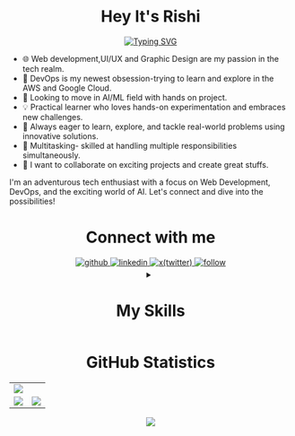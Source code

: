<h1 align="center">Hey It's Rishi</h1>

<div align="center">

[![Typing SVG](https://readme-typing-svg.demolab.com?font=Josefin+Sans&size=27&duration=3000&&pause=50&color=f1916d&background=2A2E3425&center=true&vCenter=true&random=false&width=435&lines=Web+Developer;Freelancer;UI/UX+and+Graphic+Designer)](https://git.io/typing-svg)
</div>

- 🌐 Web development,UI/UX and Graphic Design are my passion in the tech realm.
- 🚀 DevOps is my newest obsession-trying to learn and explore in the AWS and Google Cloud.
- 🎯 Looking to move in AI/ML field with hands on project.
- 💡 Practical learner who loves hands-on experimentation and embraces new challenges.
- 🌟 Always eager to learn, explore, and tackle real-world problems using innovative solutions.
- 🤝 Multitasking- skilled at handling multiple responsibilities simultaneously.
- 💼 I want to collaborate on exciting projects and create great stuffs.

I'm an adventurous tech enthusiast with a focus on Web Development, DevOps, and the exciting world of AI. Let's connect and dive into the possibilities!

<!-- Connect with me div -->
<div>
  <h1 align="center">Connect with me</h1>

  <div align="center">
  <!-- Github link -->
    <a href="https://github.com/rishilahoti" target="_blank">
      <img src=https://img.shields.io/badge/github-%232E3440.svg?&style=for-the-badge&logo=github&logoColor=white alt=github style="margin-bottom: 5px;" />
    </a>
    <!-- Linkedin Link -->
    <a href="https://www.linkedin.com/in/rishi-lahoti-665889166/" target="_blank">
      <img src=https://img.shields.io/badge/linkedin-%232E3440.svg?&style=for-the-badge&logo=linkedin&logoColor=white alt=linkedin style="margin-bottom: 5px;" />
    </a>
    <!-- Twitter link -->
    <a href="https://twitter.com/rishii_lahoti" target="_blank">
      <img src=https://img.shields.io/badge/X(twitter)-%232E3440.svg?&style=for-the-badge&logo=x&logoColor=white alt=x(twitter) style="margin-bottom: 5px;" />
    </a>
    <a href="https://github.com/login?return_to=https%3A%2F%2Fgithub.com%2Frishilahoti">
      <img src=https://img.shields.io/badge/follow-%232E87FB.svg?&style=for-the-badge&logo=&logoColor=white alt=follow style="margin-bottom: 5px;" />
    </a>
  </div>
</div>

<!-- My Skill Div -->
<div align="center">

  <details>
<summary><h1 align="center">My Skills</h1></summary>
<!-- Main Table Column one -->
<table><tr><td valign="top" width="50%">

<h1 align="center">Known</h1>

<h3 align="center">Web Development</h3>

<div align="center">
<table>

<tr height="60">
<td>
<a href="https://en.wikipedia.org/wiki/HTML5" target="_blank"><img style="margin: 10px" src="https://skillicons.dev/icons?i=html&theme=dark" alt="HTML5" height="40" />
</a>  
</td>
<td>
<a href="https://www.w3schools.com/css/" target="_blank"><img style="margin: 10px" src="https://skillicons.dev/icons?i=css&theme=dark" alt="CSS3" height="40" />
</a>  
</td>
<td>
<a href="https://www.javascript.com/" target="_blank"><img style="margin: 10px" src="https://skillicons.dev/icons?i=js&theme=dark" alt="JavaScript" height="40" />
</a>  
</td>
<tr></tr>
<td>
<a href="https://www.typescriptlang.org/" target="_blank"><img style="margin: 10px" src="https://skillicons.dev/icons?i=ts&theme=dark" alt="TypeScript" height="40" />
</a>  
</td>
<td>
<a href="https://getbootstrap.com/docs/3.4/javascript/" target="_blank"><img style="margin: 10px" src="https://skillicons.dev/icons?i=bootstrap&theme=dark" alt="Bootstrap" height="40" />
</a>
</td>
<td>
<a href="https://www.tailwindcss.com/" target="_blank"><img style="margin: 10px" src="https://skillicons.dev/icons?i=tailwind&theme=dark" alt="Tailwind CSS" height="40" />
</a>  
</td>
<td>
<a href="https://reactjs.org/" target="_blank"><img style="margin: 10px" src="https://skillicons.dev/icons?i=react&theme=dark" alt="React" height="40" />
</a>  
</td>
</tr>
</table> 
</div>

<h3 align="center">Dev Tools and Software</h3>

<div align="center">  
  <table>
    <tr>
      <td>
        <a href="https://github.com/" target="_blank"><img style="margin: 10px" src="https://skillicons.dev/icons?i=github&theme=dark" alt="Git" height="40" /></a>  
      </td>
      <td>
        <a href="https://about.gitlab.com/" target="_blank"><img style="margin: 10px" src="https://skillicons.dev/icons?i=gitlab&theme=dark" alt="GitLab" height="40" /></a>  
      </td>
      <td>
      <a href="https://www.linux.org/" target="_blank"><img style="margin: 10px" src="https://skillicons.dev/icons?i=linux&theme=dark" alt="Linux" height="40" /></a>  
    </td>
    </tr>
    <tr>
    <td>
      <a href="https://www.adobe.com/in/products/photoshop.html" target="_blank"><img style="margin: 10px" src="https://profilinator.rishav.dev/skills-assets/photoshop-plain.svg" alt="Illustrator" height="40" /></a>  
    </td>
    <td>
      <a href="https://www.figma.com/" target="_blank"><img style="margin: 10px" src="https://profilinator.rishav.dev/skills-assets/figma-icon.svg" alt="Figma" height="40" /></a>  
    </td>
    <td>
      <a href="https://www.adobe.com/products/photoshop-lightroom.html" target="_blank"><img style="margin: 10px" src="https://profilinator.rishav.dev/skills-assets/lightroom.png" alt="Lightroom" height="40" /></a>  
    </td>
    </tr>

</table>
</div>

</td>
<!-- Main Table Column two -->
<td valign="top" width="50%">

<!-- Main Table Column Two -->

<h1 align="center">Learning & Exploring</h1>

<h3 align="center">Web Development</h3>

<div align="center">  
  <table>
        <td>
      <a href="https://www.adobe.com/products/photoshop-lightroom.html" target="_blank"><img style="margin: 10px" src="https://profilinator.rishav.dev/skills-assets/javascript-original.svg" alt="JS" height="40" /></a>  
    </td>
     <td>
      <a href="https://nextjs.org/" target="_blank"><img style="margin: 10px" src="https://profilinator.rishav.dev/skills-assets/nextjs.png" alt="NextJS" height="40" /></a>  
    </td>
    <td>
      <a href="https://jquery.com/" target="_blank"><img style="margin: 10px" src="https://profilinator.rishav.dev/skills-assets/jquery.png" alt="jQuery" height="40" /></a>  
    </td>
</table>
</div>

<h3 align="center">Cloud Computing</h3>

<div align="center">  
  <table>
    <tr>
      <td>
        <a href="https://cloud.google.com/" target="_blank"><img style="margin: 10px" src="https://skillicons.dev/icons?i=gcp&theme=dark" alt="GCP" height="40" /></a>  
      </td>
      <td>
        <a href="https://www.linux.org/" target="_blank"><img style="margin: 10px" src="https://skillicons.dev/icons?i=linux&theme=dark" alt="Linux" height="40" /></a>  
      </td>
      <td>
        <a href="https://aws.amazon.com/" target="_blank"><img style="margin: 10px" src="https://skillicons.dev/icons?i=aws&theme=dark" alt="AWS" height="40" /></a>  
      </td>
    </tr>
</table>
</div>

<h3 align="center">Language</h3>

<div align="center">  
  <table>
    <tr>
      <td>
        <a href="https://www.python.org/" target="_blank"><img style="margin: 10px" src="https://profilinator.rishav.dev/skills-assets/python-original.svg" alt="Python" height="40" /></a>  
      </td>
      <td>
        <a href="https://www.java.com/en/" target="_blank"><img style="margin: 10px" src="https://profilinator.rishav.dev/skills-assets/java-original-wordmark.svg" alt="Java" height="40" /></a>  
      </td>
    </tr>
</table>
</div>

</td></tr></table>
</details>

</div>

<h1 align="center">GitHub Statistics</h1>
<table>
	<tr>
		<td colspan = "2"><a><img src="https://github-readme-activity-graph.vercel.app/graph?username=rishilahoti&bg_color=06040e&point=false&line=bd83b8&radius=8&area=true&area_color=473e66&title_color=ffffff&color=f1916d"></a></td>
	</tr>
	<tr>
		<td><a><img src="https://github-readme-streak-stats-delta-eight.vercel.app?user=rishilahoti&theme=javascript-dark&background=45%2C150536%2C520352&border=f1916d&stroke=f1916d&ring=bd83b8&sideLabels=f1916d&fire=f1916d&currStreakLabel=f1916d&dates=ffffff"></a></td>
		<td><a><img src="http://github-profile-summary-cards.vercel.app/api/cards/profile-details?username=rishilahoti&theme=dracula"></a></td>
	</tr>
	</table>
<!-- ------------------------------------------------------------------------------------ -->

<!-- View count div -->
<div align="center">
<a>
    <img src="https://komarev.com/ghpvc/?username=rishilahoti&style=flat-square">
</a>

</div>

<br/>
